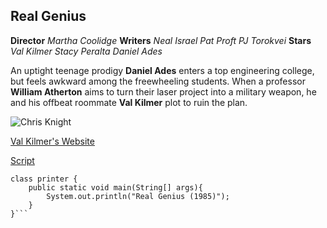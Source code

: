 Real Genius
--- 
**Director** *Martha Coolidge*
**Writers** *Neal Israel* *Pat Proft* *PJ Torokvei*
**Stars** *Val Kilmer* *Stacy Peralta* *Daniel Ades*

An uptight teenage prodigy **Daniel Ades** enters a top engineering college, but feels awkward among the freewheeling students. When a professor **William Atherton** aims to turn their laser project into a military weapon, he and his offbeat roommate **Val Kilmer** plot to ruin the plan.

![Chris Knight](https://i.imgur.com/YVHKCTv.jpg "")

[Val Kilmer's Website](https://valkilmer.com/)

[Script](http://www.dailyscript.com/scripts/real_genius.html)


```
class printer {
    public static void main(String[] args){
        System.out.println("Real Genius (1985)");
    }
}```
